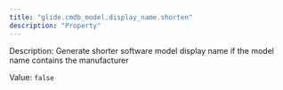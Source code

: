 ```yaml
---
title: "glide.cmdb_model.display_name.shorten"
description: "Property"
---
```


Description: Generate shorter software model display name if the model name contains the manufacturer

Value: `false`